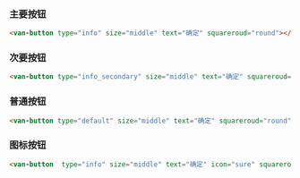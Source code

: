 ### 主要按钮

``` html
<van-button type="info" size="middle" text="确定" squareroud="round"></van-button>
```

### 次要按钮

``` html
<van-button type="info_secondary" size="middle" text="确定" squareroud="round"></van-button>
```

### 普通按钮

``` html
<van-button type="default" size="middle" text="确定" squareroud="round"></van-button>
```
### 图标按钮

``` html
<van-button  type="info" size="middle" text="确定" icon="sure" squareroud="round"></van-button>
```
